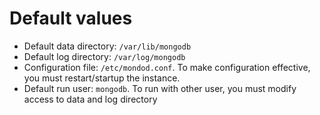 # Default values

- Default data directory: `/var/lib/mongodb`
- Default log directory: `/var/log/mongodb`
- Configuration file: `/etc/mondod.conf`. To make configuration effective, you must restart/startup the instance.  
- Default run user: `mongodb`. To run with other user, you must modify access to data and log directory
